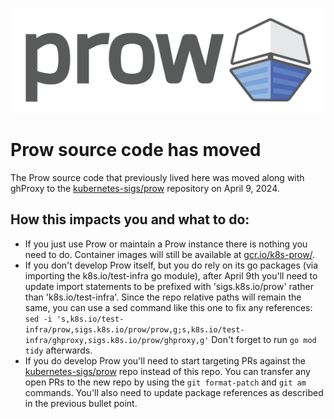 ![Prow Logo](./docs/logos/logo-horizontal.svg)

# Prow source code has moved

The Prow source code that previously lived here was moved along with ghProxy to the [kubernetes-sigs/prow](https://github.com/kubernetes-sigs/prow) repository on April 9, 2024.

## How this impacts you and what to do:

- If you just use Prow or maintain a Prow instance there is nothing you need to do. Container images will still be available at [gcr.io/k8s-prow/](http://gcr.io/k8s-prow/).
- If you don't develop Prow itself, but you do rely on its go packages (via importing the k8s.io/test-infra go module), after April 9th you'll need to update import statements to be prefixed with 'sigs.k8s.io/prow' rather than 'k8s.io/test-infra'. Since the repo relative paths will remain the same, you can use a sed command like this one to fix any references: 
  `sed -i 's,k8s.io/test-infra/prow,sigs.k8s.io/prow/prow,g;s,k8s.io/test-infra/ghproxy,sigs.k8s.io/prow/ghproxy,g'`
  Don't forget to run `go mod tidy` afterwards.
- If you do develop Prow you'll need to start targeting PRs against the [kubernetes-sigs/prow](https://github.com/kubernetes-sigs/prow) repo instead of this repo. You can transfer any open PRs to the new repo by using the `git format-patch` and `git am` commands. You'll also need to update package references as described in the previous bullet point.
